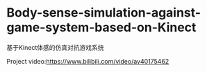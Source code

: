 # Body-sense-simulation-against-game-system-based-on-Kinect
基于Kinect体感的仿真对抗游戏系统

Project video:https://www.bilibili.com/video/av40175462
